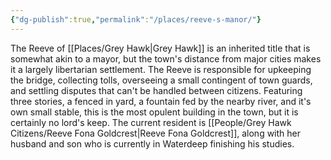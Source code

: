 ```yaml
---
{"dg-publish":true,"permalink":"/places/reeve-s-manor/"}
---
```


The Reeve of [[Places/Grey Hawk\|Grey Hawk]] is an inherited title that is somewhat akin to a mayor, but the town's distance from major cities makes it a largely libertarian settlement.  The Reeve is responsible for upkeeping the bridge, collecting tolls, overseeing a small contingent of town guards, and settling disputes that can't be handled between citizens.  Featuring three stories, a fenced in yard, a fountain fed by the nearby river, and it's own small stable, this is the most opulent building in the town, but it is certainly no lord's keep.  The current resident is [[People/Grey Hawk Citizens/Reeve Fona Goldcrest\|Reeve Fona Goldcrest]], along with her husband and son who is currently in Waterdeep finishing his studies.  